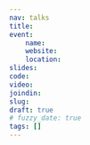 ```yaml
---
nav: talks
title:
event:
    name:
    website:
    location:
slides:
code:
video:
joindin:
slug:
draft: true
# fuzzy_date: true
tags: []
---
```

